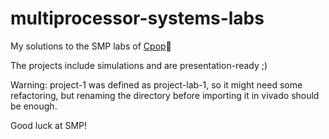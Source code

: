 # multiprocessor-systems-labs
My solutions to the SMP labs of [Cpop](http://acs.pub.ro/~cpop/SMP/)🍿

The projects include simulations and are presentation-ready ;)

Warning: project-1 was defined as project-lab-1, so it might need some refactoring, but renaming the directory before importing it in vivado should be enough. 

Good luck at SMP!
